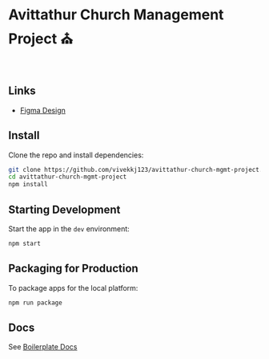 # Avittathur Church Management Project ⛪

<br/>

## Links

- [Figma Design](https://www.figma.com/file/EkP5HKTgBbmwLAG8rJ2KdC/Church-Management?type=design&node-id=0-1&mode=design&t=fpnyMK59ugCZvDNQ-0)

## Install

Clone the repo and install dependencies:

```bash
git clone https://github.com/vivekkj123/avittathur-church-mgmt-project.git
cd avittathur-church-mgmt-project
npm install
```

## Starting Development

Start the app in the `dev` environment:

```bash
npm start
```

## Packaging for Production

To package apps for the local platform:

```bash
npm run package
```

## Docs

See [Boilerplate Docs](https://electron-react-boilerplate.js.org/docs/installation)
